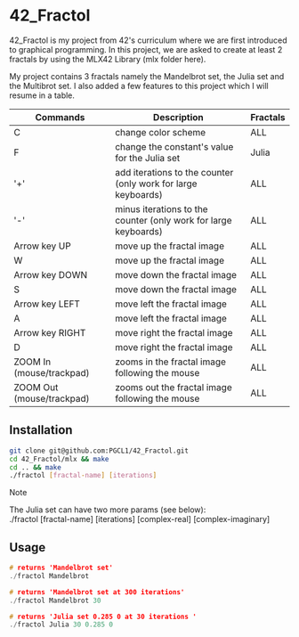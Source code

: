 # 42_Fractol

42_Fractol is my project from 42's curriculum where we are first introduced to graphical programming. In this project, we are asked to create at least 2 fractals by using the MLX42 Library (mlx folder here). 

My project contains 3 fractals namely the Mandelbrot set, the Julia set and the Multibrot set. I also added a few features to this project which I will resume in a table.

Commands | Description | Fractals |
|---|---|---|
C | change color scheme | ALL |
F | change the constant's value for the Julia set | Julia |
'+' | add iterations to the counter (only work for large keyboards) | ALL |
'-' | minus iterations to the counter (only work for large keyboards) | ALL |
Arrow key UP | move up the fractal image | ALL |
W | move up the fractal image | ALL |
Arrow key DOWN | move down the fractal image | ALL |
S | move down the fractal image | ALL |
Arrow key LEFT | move left the fractal image | ALL |
A | move left the fractal image | ALL |
Arrow key RIGHT | move right the fractal image | ALL |
D | move right the fractal image | ALL |
ZOOM In (mouse/trackpad) | zooms in the fractal image following the mouse | ALL | 
ZOOM Out (mouse/trackpad) | zooms out the fractal image following the mouse | ALL | 

## Installation

```bash
git clone git@github.com:PGCL1/42_Fractol.git
cd 42_Fractol/mlx && make
cd .. && make
./fractol [fractal-name] [iterations]
```

> [!NOTE]  
> The Julia set can have two more params (see below): <br />
./fractol [fractal-name] [iterations] [complex-real] [complex-imaginary]

## Usage

```C
# returns 'Mandelbrot set'
./fractol Mandelbrot

# returns 'Mandelbrot set at 300 iterations'
./fractol Mandelbrot 30

# returns 'Julia set 0.285 0 at 30 iterations '
./fractol Julia 30 0.285 0
```
